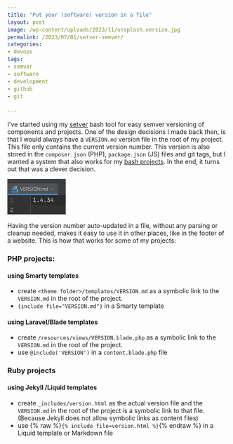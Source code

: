 ```yaml
---
title: "Put your (software) version in a file"
layout: post
image: /wp-content/uploads/2023/11/unsplash.version.jpg
permalink: /2023/07/01/setver-semver/
categories:
- devops
tags:
- semver
- software
- development
- github
- git

---
```

I've started using my [setver](/2020/07/31/package-version-management-with-semver-sh/) [<i class="fab fa-github-square"></i>](https://github.com/pforret/setver) bash tool for easy semver versioning of components and projects. One of the design decisions I  made back then, is that I would always have a `VERSION.md` version file in the root of my project. This file only contains the current version number. This version is also stored in the `composer.json` (PHP), `package.json` (JS) files and git tags, but I wanted a system that also works for my [bash projects](/category/bash/). In the end, it turns out that was a clever decision.

![VERSION.md](/wp-content/uploads/2023/07/versionmd.png)

Having the version number auto-updated in a file, without any parsing or cleanup needed, makes it easy to use it in other places, like in the footer of a website. This is how that works for some of my projects:

### PHP projects:

#### using Smarty templates

* create `<theme folder>/templates/VERSION.md` as a symbolic link to the `VERSION.md` in the root of the project.
* `{include file="VERSION.md"}` in a Smarty template

#### using Laravel/Blade templates

* create `/resources/views/VERSION.blade.php` as a symbolic link to the `VERSION.md` in the root of the project.
* use `@include('VERSION')` in a `content.blade.php` file

### Ruby projects

#### using Jekyll /Liquid templates

* create `_includes/version.html` as the actual version file and the `VERSION.md` in the root of the project is a symbolic link to that file. (Because Jekyll does not allow symbolic links as content files)
* use {% raw  %}`{% include file=version.html %}`{% endraw  %} in a Liquid template or Markdown file

